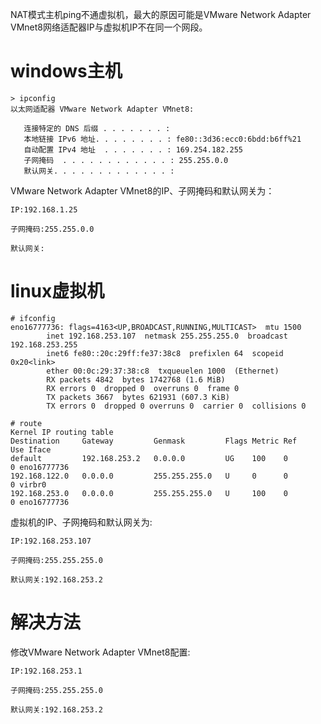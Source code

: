 NAT模式主机ping不通虚拟机，最大的原因可能是VMware Network Adapter VMnet8网络适配器IP与虚拟机IP不在同一个网段。

# windows主机
```
> ipconfig
以太网适配器 VMware Network Adapter VMnet8:

   连接特定的 DNS 后缀 . . . . . . . :
   本地链接 IPv6 地址. . . . . . . . : fe80::3d36:ecc0:6bdd:b6ff%21
   自动配置 IPv4 地址  . . . . . . . : 169.254.182.255
   子网掩码  . . . . . . . . . . . . : 255.255.0.0
   默认网关. . . . . . . . . . . . . :
```
VMware Network Adapter VMnet8的IP、子网掩码和默认网关为：
```
IP:192.168.1.25

子网掩码:255.255.0.0

默认网关:
```

# linux虚拟机
```
# ifconfig
eno16777736: flags=4163<UP,BROADCAST,RUNNING,MULTICAST>  mtu 1500
        inet 192.168.253.107  netmask 255.255.255.0  broadcast 192.168.253.255
        inet6 fe80::20c:29ff:fe37:38c8  prefixlen 64  scopeid 0x20<link>
        ether 00:0c:29:37:38:c8  txqueuelen 1000  (Ethernet)
        RX packets 4842  bytes 1742768 (1.6 MiB)
        RX errors 0  dropped 0  overruns 0  frame 0
        TX packets 3667  bytes 621931 (607.3 KiB)
        TX errors 0  dropped 0 overruns 0  carrier 0  collisions 0

# route
Kernel IP routing table
Destination     Gateway         Genmask         Flags Metric Ref    Use Iface
default         192.168.253.2   0.0.0.0         UG    100    0        0 eno16777736
192.168.122.0   0.0.0.0         255.255.255.0   U     0      0        0 virbr0
192.168.253.0   0.0.0.0         255.255.255.0   U     100    0        0 eno16777736
```
虚拟机的IP、子网掩码和默认网关为:
```
IP:192.168.253.107

子网掩码:255.255.255.0

默认网关:192.168.253.2
```

# 解决方法
修改VMware Network Adapter VMnet8配置:
```
IP:192.168.253.1

子网掩码:255.255.255.0

默认网关:192.168.253.2
```
